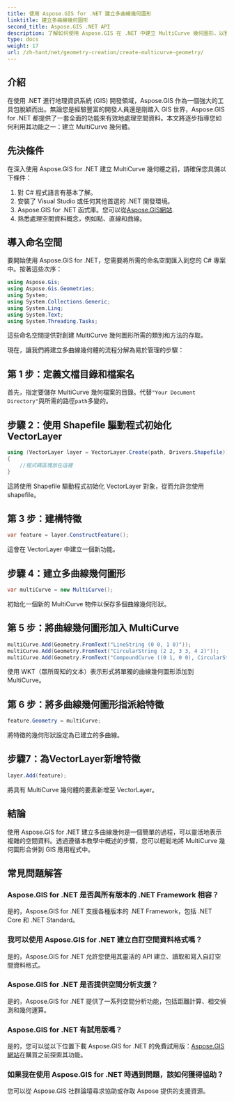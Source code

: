 ```yaml
---
title: 使用 Aspose.GIS for .NET 建立多曲線幾何圖形
linktitle: 建立多曲線幾何圖形
second_title: Aspose.GIS .NET API
description: 了解如何使用 Aspose.GIS 在 .NET 中建立 MultiCurve 幾何圖形，以實現高效的空間資料表示和分析。
type: docs
weight: 17
url: /zh-hant/net/geometry-creation/create-multicurve-geometry/
---
```

## 介紹
在使用 .NET 進行地理資訊系統 (GIS) 開發領域，Aspose.GIS 作為一個強大的工具包脫穎而出。無論您是經驗豐富的開發人員還是剛踏入 GIS 世界，Aspose.GIS for .NET 都提供了一套全面的功能來有效地處理空間資料。本文將逐步指導您如何利用其功能之一：建立 MultiCurve 幾何體。
## 先決條件
在深入使用 Aspose.GIS for .NET 建立 MultiCurve 幾何體之前，請確保您具備以下條件：
1. 對 C# 程式語言有基本了解。
2. 安裝了 Visual Studio 或任何其他首選的 .NET 開發環境。
3.  Aspose.GIS for .NET 函式庫。您可以從[Aspose.GIS網站](https://releases.aspose.com/gis/net/).
4. 熟悉處理空間資料概念，例如點、直線和曲線。

## 導入命名空間
要開始使用 Aspose.GIS for .NET，您需要將所需的命名空間匯入到您的 C# 專案中。按著這些次序：

```csharp
using Aspose.Gis;
using Aspose.Gis.Geometries;
using System;
using System.Collections.Generic;
using System.Linq;
using System.Text;
using System.Threading.Tasks;
```
這些命名空間提供對創建 MultiCurve 幾何圖形所需的類別和方法的存取。

現在，讓我們將建立多曲線幾何體的流程分解為易於管理的步驟：
## 第 1 步：定義文檔目錄和檔案名
首先，指定要儲存 MultiCurve 幾何檔案的目錄。代替`"Your Document Directory"`與所需的路徑`path`多變的。
## 步驟 2：使用 Shapefile 驅動程式初始化 VectorLayer
```csharp
using (VectorLayer layer = VectorLayer.Create(path, Drivers.Shapefile))
{
    //程式碼區塊放在這裡
}
```
這將使用 Shapefile 驅動程式初始化 VectorLayer 對象，從而允許您使用 shapefile。
## 第 3 步：建構特徵
```csharp
var feature = layer.ConstructFeature();
```
這會在 VectorLayer 中建立一個新功能。
## 步驟 4：建立多曲線幾何圖形
```csharp
var multiCurve = new MultiCurve();
```
初始化一個新的 MultiCurve 物件以保存多個曲線幾何形狀。
## 第 5 步：將曲線幾何圖形加入 MultiCurve
```csharp
multiCurve.Add(Geometry.FromText("LineString (0 0, 1 0)"));
multiCurve.Add(Geometry.FromText("CircularString (2 2, 3 3, 4 2)"));
multiCurve.Add(Geometry.FromText("CompoundCurve ((0 1, 0 0), CircularString (0 0, 3 3, 6 0))"));
```
使用 WKT（眾所周知的文本）表示形式將單獨的曲線幾何圖形添加到 MultiCurve。
## 第 6 步：將多曲線幾何圖形指派給特徵
```csharp
feature.Geometry = multiCurve;
```
將特徵的幾何形狀設定為已建立的多曲線。
## 步驟7：為VectorLayer新增特徵
```csharp
layer.Add(feature);
```
將具有 MultiCurve 幾何體的要素新增至 VectorLayer。

## 結論
使用 Aspose.GIS for .NET 建立多曲線幾何是一個簡單的過程，可以靈活地表示複雜的空間資料。透過遵循本教學中概述的步驟，您可以輕鬆地將 MultiCurve 幾何圖形合併到 GIS 應用程式中。
## 常見問題解答
### Aspose.GIS for .NET 是否與所有版本的 .NET Framework 相容？
是的，Aspose.GIS for .NET 支援各種版本的 .NET Framework，包括 .NET Core 和 .NET Standard。
### 我可以使用 Aspose.GIS for .NET 建立自訂空間資料格式嗎？
是的，Aspose.GIS for .NET 允許您使用其靈活的 API 建立、讀取和寫入自訂空間資料格式。
### Aspose.GIS for .NET 是否提供空間分析支援？
是的，Aspose.GIS for .NET 提供了一系列空間分析功能，包括距離計算、相交偵測和幾何運算。
### Aspose.GIS for .NET 有試用版嗎？
是的，您可以從以下位置下載 Aspose.GIS for .NET 的免費試用版：[Aspose.GIS網站](https://releases.aspose.com/gis/net/)在購買之前探索其功能。
### 如果我在使用 Aspose.GIS for .NET 時遇到問題，該如何獲得協助？
您可以從 Aspose.GIS 社群論壇尋求協助或存取 Aspose 提供的支援資源。